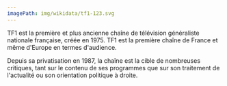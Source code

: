 ```yaml
---
imagePath: img/wikidata/tf1-123.svg
---
```


TF1 est la première et plus ancienne chaîne de télévision généraliste nationale française, créée en 1975.
TF1 est la première chaîne de France et même d'Europe en termes d'audience.

Depuis sa privatisation en 1987, la chaîne est la cible de nombreuses critiques, tant sur le contenu de ses programmes que sur son traitement de l'actualité ou son orientation politique à droite.
